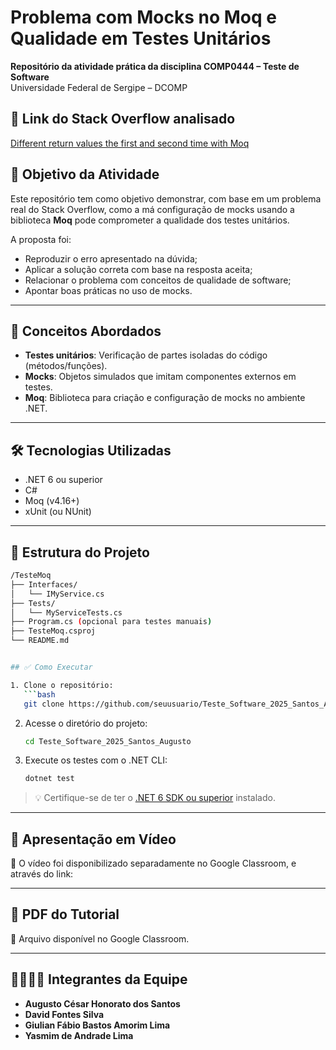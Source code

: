 # Problema com Mocks no Moq e Qualidade em Testes Unitários

**Repositório da atividade prática da disciplina COMP0444 – Teste de Software**  
Universidade Federal de Sergipe – DCOMP  

## 🔗 Link do Stack Overflow analisado

[Different return values the first and second time with Moq](https://stackoverflow.com/questions/7287540/different-return-values-the-first-and-second-time-with-moq)

## 🎯 Objetivo da Atividade

Este repositório tem como objetivo demonstrar, com base em um problema real do Stack Overflow, como a má configuração de mocks usando a biblioteca **Moq** pode comprometer a qualidade dos testes unitários.

A proposta foi:

- Reproduzir o erro apresentado na dúvida;
- Aplicar a solução correta com base na resposta aceita;
- Relacionar o problema com conceitos de qualidade de software;
- Apontar boas práticas no uso de mocks.

---

## 📘 Conceitos Abordados

- **Testes unitários**: Verificação de partes isoladas do código (métodos/funções).
- **Mocks**: Objetos simulados que imitam componentes externos em testes.
- **Moq**: Biblioteca para criação e configuração de mocks no ambiente .NET.

---

## 🛠️ Tecnologias Utilizadas

- .NET 6 ou superior
- C#
- Moq (v4.16+)
- xUnit (ou NUnit)

---

## 📂 Estrutura do Projeto

```bash
/TesteMoq
├── Interfaces/
│   └── IMyService.cs
├── Tests/
│   └── MyServiceTests.cs
├── Program.cs (opcional para testes manuais)
├── TesteMoq.csproj
└── README.md


## ✅ Como Executar

1. Clone o repositório:
   ```bash
   git clone https://github.com/seuusuario/Teste_Software_2025_Santos_Augusto.git
````

2. Acesse o diretório do projeto:

   ```bash
   cd Teste_Software_2025_Santos_Augusto
   ```

3. Execute os testes com o .NET CLI:

   ```bash
   dotnet test
   ```

> 💡 Certifique-se de ter o [.NET 6 SDK ou superior](https://dotnet.microsoft.com/en-us/download) instalado.

---

## 🎥 Apresentação em Vídeo

📁 O vídeo foi disponibilizado separadamente no Google Classroom, e através do link: 

---

## 📄 PDF do Tutorial

📁 Arquivo disponível no Google Classroom.

---

## 👨‍👩‍👧‍👦 Integrantes da Equipe

* **Augusto César Honorato dos Santos**
* **David Fontes Silva**
* **Giulian Fábio Bastos Amorim Lima**
* **Yasmim de Andrade Lima**


